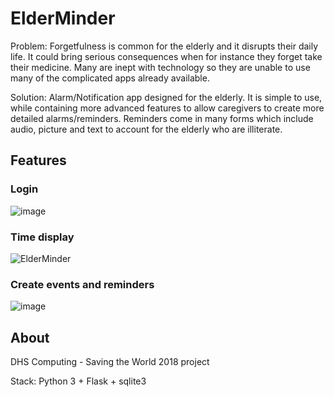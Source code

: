 # ElderMinder

Problem: Forgetfulness is common for the elderly and it disrupts their daily life. It could bring serious consequences when for instance they forget take their medicine. Many are inept with technology so they are unable to use many of the complicated apps already available. 

Solution: Alarm/Notification app designed for the elderly. It is simple to use, while containing more advanced features to allow caregivers to create more detailed alarms/reminders. Reminders come in many forms which include audio, picture and text to account for the elderly who are illiterate.

## Features
### Login
![image](https://user-images.githubusercontent.com/35279431/150937089-78bf85c8-3133-4585-b687-0cde281390ab.png)

### Time display
![ElderMinder](https://user-images.githubusercontent.com/35279431/150937715-82e8078c-4394-4f79-a363-310402653f6f.gif)

### Create events and reminders
![image](https://user-images.githubusercontent.com/35279431/150941240-f1c8393b-03c9-44c8-a7d1-758e6cff443b.png)

## About
DHS Computing - Saving the World 2018 project

Stack:
Python 3 + Flask + sqlite3
